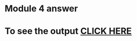 # Module 4 answer
# To see the output [CLICK HERE](https://suganthtt.github.io/coursera-test/mod5_solution/index.html)
